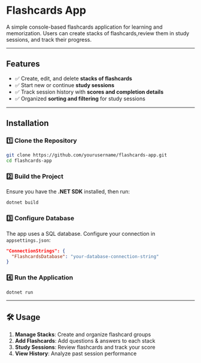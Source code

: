 
# Flashcards App

A simple console-based flashcards application for learning and memorization. 
Users can create stacks of flashcards,review them in study sessions, and track their progress.

---

## Features

- ✅ Create, edit, and delete **stacks of flashcards**
- ✅ Start new or continue **study sessions**
- ✅ Track session history with **scores and completion details**
- ✅ Organized **sorting and filtering** for study sessions  

---

## Installation

### 1️⃣ Clone the Repository

```sh
git clone https://github.com/yourusername/flashcards-app.git
cd flashcards-app
```

### 2️⃣ Build the Project

Ensure you have the **.NET SDK** installed, then run:

```sh
dotnet build
```

### 3️⃣ Configure Database

The app uses a SQL database. Configure your connection in `appsettings.json`:

```json
"ConnectionStrings": {
  "FlashcardsDatabase": "your-database-connection-string"
}
```

### 4️⃣ Run the Application

```sh
dotnet run
```

---

## 🛠 Usage

1. **Manage Stacks**: Create and organize flashcard groups  
2. **Add Flashcards**: Add questions & answers to each stack  
3. **Study Sessions**: Review flashcards and track your score  
4. **View History**: Analyze past session performance  
